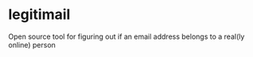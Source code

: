 # legitimail
Open source tool for figuring out if an email address belongs to a real(ly online) person
